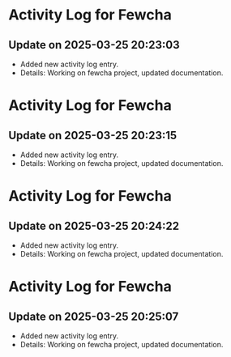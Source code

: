 # Activity Log for Fewcha

## Update on 2025-03-25 20:23:03
- Added new activity log entry.
- Details: Working on fewcha project, updated documentation.

# Activity Log for Fewcha

## Update on 2025-03-25 20:23:15
- Added new activity log entry.
- Details: Working on fewcha project, updated documentation.

# Activity Log for Fewcha

## Update on 2025-03-25 20:24:22
- Added new activity log entry.
- Details: Working on fewcha project, updated documentation.

# Activity Log for Fewcha

## Update on 2025-03-25 20:25:07
- Added new activity log entry.
- Details: Working on fewcha project, updated documentation.

